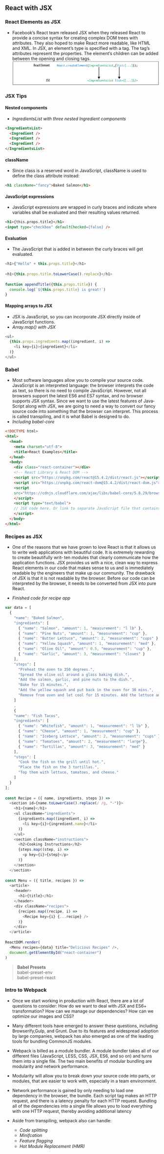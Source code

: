 
## React with JSX
### React Elements as JSX
- Facebook’s React team released JSX when they released React to provide a concise
syntax for creating complex DOM trees with attributes. They also hoped to make
React more readable, like HTML and XML.
In JSX, an element’s type is specified with a tag. The tag’s attributes represent the
properties. The element’s children can be added between the opening and closing
tags.
![JSX](JSX.png)

### JSX Tips
#### Nested components
- *IngredientsList with three nested Ingredient components*
``` html
<IngredientsList>
  <Ingredient />
  <Ingredient />
  <Ingredient />
</IngredientsList>
```

#### className
- Since class is a reserved word in JavaScript, className is used to define the class
attribute instead:
``` html
<h1 className="fancy">Baked Salmon</h1>
```

#### JavaScript expressions
- JavaScript expressions are wrapped in curly braces and indicate where variables shall
be evaluated and their resulting values returned.
``` html
<h1>{this.props.title}</h1>
<input type="checkbox" defaultChecked={false} />
```

#### Evaluation
- The JavaScript that is added in between the curly braces will get evaluated. 
``` javascript
<h1>{"Hello" + this.props.title}</h1>

<h1>{this.props.title.toLowerCase().replace}</h1>

function appendTitle({this.props.title}) {
  console.log(`${this.props.title} is great!`)
}
```

#### Mapping arrays to JSX
- JSX is JavaScript, so you can incorporate JSX directly inside of JavaScript functions.
- *Array.map() with JSX*
``` javascript
<ul>
  {this.props.ingredients.map((ingredient, i) =>
    <li key={i}>{ingredient}</li>
  )}
</ul>
```

### Babel
- Most software languages allow you to compile your source code. JavaScript is an
interpreted language: the browser interprets the code as text, so there is no need to
compile JavaScript. However, not all browsers support the latest ES6 and ES7 syntax,
and no browser supports JSX syntax. Since we want to use the latest features of Java‐
Script along with JSX, we are going to need a way to convert our fancy source code
into something that the browser can interpret. This process is called transpiling, and
it is what Babel is designed to do.
- *Including babel-core*
``` html
<!DOCTYPE html>
<html>
  <head>
    <meta charset="utf-8">
    <title>React Examples</title>
  </head>
  <body>
    <div class="react-container"></div>
    <!-- React Library & React DOM -->
    <script src="https://unpkg.com/react@15.4.2/dist/react.js"></script>
    <script src="https://unpkg.com/react-dom@15.4.2/dist/react-dom.js"></script>
    <script
    src="https://cdnjs.cloudflare.com/ajax/libs/babel-core/5.8.29/browser.js">
    </script>
    <script type="text/babel">
    // JSX code here. Or link to separate JavaScript file that contains JSX.
    </script>
  </body>
</html>
```

### Recipes as JSX
- One of the reasons that we have grown to love React is that it allows us to write web
applications with beautiful code. It is extremely rewarding to create beautifully writ‐
ten modules that clearly communicate how the application functions. JSX provides us
with a nice, clean way to express React elements in our code that makes sense to us
and is immediately readable by the engineers that make up our community. The
drawback of JSX is that it is not readable by the browser. Before our code can be
interpreted by the browser, it needs to be converted from JSX into pure React.

- *Finished code for recipe app*
``` javascript
var data = [
  {
    "name": "Baked Salmon",
    "ingredients": [
      { "name": "Salmon", "amount": 1, "measurement": "l lb" },
      { "name": "Pine Nuts", "amount": 1, "measurement": "cup" },
      { "name": "Butter Lettuce", "amount": 2, "measurement": "cups" },
      { "name": "Yellow Squash", "amount": 1, "measurement": "med" },
      { "name": "Olive Oil", "amount": 0.5, "measurement": "cup" },
      { "name": "Garlic", "amount": 3, "measurement": "cloves" }
    ],
    "steps": [
      "Preheat the oven to 350 degrees.",
      "Spread the olive oil around a glass baking dish.",
      "Add the salmon, garlic, and pine nuts to the dish.",
      "Bake for 15 minutes.",
      "Add the yellow squash and put back in the oven for 30 mins.",
      "Remove from oven and let cool for 15 minutes. Add the lettuce and serve."
    ]
    ,
    {
    "name": "Fish Tacos",
    "ingredients": [
      { "name": "Whitefish", "amount": 1, "measurement": "l lb" },
      { "name": "Cheese", "amount": 1, "measurement": "cup" },
      { "name": "Iceberg Lettuce", "amount": 2, "measurement": "cups" },
      { "name": "Tomatoes", "amount": 2, "measurement": "large"},
      { "name": "Tortillas", "amount": 3, "measurement": "med" }
    ],
    "steps": [
      "Cook the fish on the grill until hot.",
      "Place the fish on the 3 tortillas.",
      "Top them with lettuce, tomatoes, and cheese."
    ]
  }
];

const Recipe = ({ name, ingredients, steps }) =>
  <section id={name.toLowerCase().replace(/ /g, "-")}>
    <h1>{name}</h1>
    <ul className="ingredients">
      {ingredients.map((ingredient, i) =>
        <li key={i}>{ingredient.name}</li>
      )}
    </ul>
    <section className="instructions">
      <h2>Cooking Instructions</h2>
      {steps.map((step, i) =>
        <p key={i}>{step}</p>
      )}
    </section>
  </section>

const Menu = ({ title, recipes }) =>
  <article>
    <header>
      <h1>{title}</h1>
    </header>
    <div className="recipes">
      {recipes.map((recipe, i) =>
        <Recipe key={i} {...recipe} />
      )}
    </div>
  </article>

ReactDOM.render(
  <Menu recipes={data} title="Delicious Recipes" />,
  document.getElementById("react-container")
)
```
> **Babel Presets**  
  babel-preset-env  
  babel-preset-react

### Intro to Webpack
- Once we start working in production with React, there are a lot of questions to consider: How do we want to deal with JSX and ES6+ transformation? How can we manage our dependencies? How can we optimize our images and CSS?  

- Many different tools have emerged to answer these questions, including Browserify,Gulp, and Grunt. Due to its features and widespread adoption by large companies, webpack has also emerged as one of the leading tools for bundling CommonJS modules.  

- Webpack is billed as a module bundler. A module bundler takes all of our different files (JavaScript, LESS, CSS, JSX, ES6, and so on) and turns them into a single file. The two main benefits of modular bundling are modularity and network performance.  

- Modularity will allow you to break down your source code into parts, or modules, that are easier to work with, especially in a team environment.  

- Network performance is gained by only needing to load one dependency in the browser, the bundle. Each script tag makes an HTTP request, and there is a latency penalty for each HTTP request. Bundling all of the dependencies into a single file allows you to load everything with one HTTP request, thereby avoiding additional latency

- Aside from transpiling, webpack also can handle:
  * _Code splitting_
  * _Minifcation_
  * _Feature ﬂagging_
  * _Hot Module Replacement (HMR)_